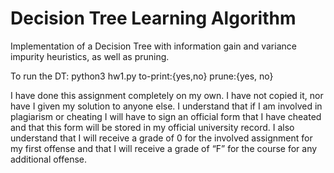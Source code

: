 # Decision Tree Learning Algorithm

Implementation of a Decision Tree with information gain and variance impurity heuristics, as well as pruning.

To run the DT:
python3 hw1.py <training-set> <validation-set> <test-set> <to-print> to-print:{yes,no} <prune> prune:{yes, no}

I have done this assignment completely on my own. I have not copied it, nor have 
I given my solution to anyone else. I understand that if I am involved in plagiarism 
or cheating I will have to sign an official form that I have cheated and that this 
form will be stored in my official university record. I also understand that I will 
receive a grade of 0 for the involved assignment for my first offense and that I will 
receive a grade of “F” for the course for any additional offense.